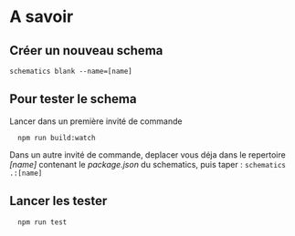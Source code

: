 # A savoir

## Créer un nouveau schema
`schematics blank --name=[name]`

## Pour tester le schema
Lancer dans un première invité de commande
```shell
  npm run build:watch
```

Dans un autre invité de commande, deplacer vous déja dans le repertoire _[name]_ contenant le _package.json_ du schematics, puis taper : `schematics .:[name]`

## Lancer les tester
```shell
  npm run test
```